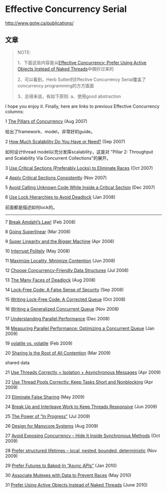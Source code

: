 # Effective Concurrency Serial

http://www.gotw.ca/publications/

## 文章

> NOTE: 
>
> 1、下面这些内容是从[Effective Concurrency: Prefer Using Active Objects Instead of Naked Threads](https://herbsutter.com/2010/07/12/effective-concurrency-prefer-using-active-objects-instead-of-naked-threads/)中摘抄过来的
>
> 2、可以看到，Herb Sutter的Effective Concurrency Serial覆盖了concurrency programming的方方面面
>
> 3、总得来说，有如下原则:
> a、使用good abstraction

I hope you enjoy it. Finally, here are links to previous Effective Concurrency columns: 

1 [The Pillars of Concurrency](http://www.ddj.com/hpc-high-performance-computing/200001985) (Aug 2007)

给出了framework、model，非常好的guide。

2 [How Much Scalability Do You Have or Need?](http://www.ddj.com/hpc-high-performance-computing/201202924) (Sep 2007)

如何设计thread model以充分发挥scalability，这是对 "Pillar 2: Throughput and Scalability Via Concurrent Collections"的展开。



3 [Use Critical Sections (Preferably Locks) to Eliminate Races](http://ddj.com/cpp/201804238) (Oct 2007)

4 [Apply Critical Sections Consistently](http://www.ddj.com/hpc-high-performance-computing/202401098) (Nov 2007)

5 [Avoid Calling Unknown Code While Inside a Critical Section](http://ddj.com/architect/202802983) (Dec 2007)

6 [Use Lock Hierarchies to Avoid Deadlock](http://www.ddj.com/hpc-high-performance-computing/204801163) (Jan 2008)

前面都是描述如何lock的。

---



7 [Break Amdahl’s Law!](http://www.ddj.com/cpp/205900309) (Feb 2008)

8 [Going Superlinear](http://www.ddj.com/hpc-high-performance-computing/206100542) (Mar 2008)

9 [Super Linearity and the Bigger Machine](http://www.ddj.com/hpc-high-performance-computing/206903306) (Apr 2008)

10 [Interrupt Politely](http://ddj.com/architect/207100682) (May 2008)



11 [Maximize Locality, Minimize Contention](http://ddj.com/architect/208200273) (Jun 2008)



12 [Choose Concurrency-Friendly Data Structures](http://www.ddj.com/hpc-high-performance-computing/208801371) (Jul 2008)



13 [The Many Faces of Deadlock](http://www.ddj.com/hpc-high-performance-computing/209900973) (Aug 2008)



14 [Lock-Free Code: A False Sense of Security](http://www.ddj.com/cpp/210600279) (Sep 2008)



15 [Writing Lock-Free Code: A Corrected Queue](http://www.ddj.com/hpc-high-performance-computing/210604448) (Oct 2008)



16 [Writing a Generalized Concurrent Queue](http://www.ddj.com/cpp/211601363) (Nov 2008)



17 [Understanding Parallel Performance](http://www.ddj.com/cpp/211800538) (Dec 2008)



18 [Measuring Parallel Performance: Optimizing a Concurrent Queue](http://www.ddj.com/hpc-high-performance-computing/212201163) (Jan 2009)



19 [volatile vs. volatile](http://www.ddj.com/hpc-high-performance-computing/212701484) (Feb 2009)



20 [Sharing Is the Root of All Contention](http://www.ddj.com/go-parallel/article/showArticle.jhtml?articleID=214100002) (Mar 2009)

shared data

21 [Use Threads Correctly = Isolation + Asynchronous Messages](http://www.ddj.com/go-parallel/article/showArticle.jhtml?articleID=215900465) (Apr 2009)

22 [Use Thread Pools Correctly: Keep Tasks Short and Nonblocking](http://www.ddj.com/go-parallel/article/showArticle.jhtml?articleID=216500409) (Apr 2009)

23 [Eliminate False Sharing](http://www.ddj.com/go-parallel/article/showArticle.jhtml?articleID=217500206) (May 2009)

24 [Break Up and Interleave Work to Keep Threads Responsive](http://www.ddj.com/go-parallel/article/showArticle.jhtml?articleID=217801299) (Jun 2009)

25 [The Power of “In Progress”](http://www.ddj.com/go-parallel/article/showArticle.jhtml?articleID=218401447) (Jul 2009)

26 [Design for Manycore Systems](http://www.ddj.com/go-parallel/article/showArticle.jhtml?articleID=219200099) (Aug 2009)

27 [Avoid Exposing Concurrency – Hide It Inside Synchronous Methods](http://www.ddj.com/go-parallel/article/showArticle.jhtml?articleID=220600388) (Oct 2009)

28 [Prefer structured lifetimes – local, nested, bounded, deterministic](http://www.ddj.com/go-parallel/article/showArticle.jhtml?articleID=221601309) (Nov 2009)

29 [Prefer Futures to Baked-In “Async APIs”](http://www.ddj.com/go-parallel/article/showArticle.jhtml?articleID=222301165) (Jan 2010)

30 [Associate Mutexes with Data to Prevent Races](http://www.drdobbs.com/go-parallel/article/showArticle.jhtml?articleID=224701827) (May 2010)

31 [Prefer Using Active Objects Instead of Naked Threads](http://www.drdobbs.com/go-parallel/article/showArticle.jhtml;jsessionid=JM3XD1KM22SCRQE1GHPSKH4ATMY32JVN?articleID=225700095) (June 2010)
